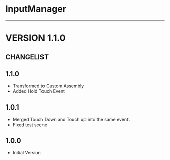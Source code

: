 # InputManager
---
# VERSION 1.1.0

## CHANGELIST

## 1.1.0
* Transformed to Custom Assembly
* Added Hold Touch Event

## 1.0.1
* Merged Touch Down and Touch up into the same event.
* Fixed test scene

## 1.0.0
* Initial Version